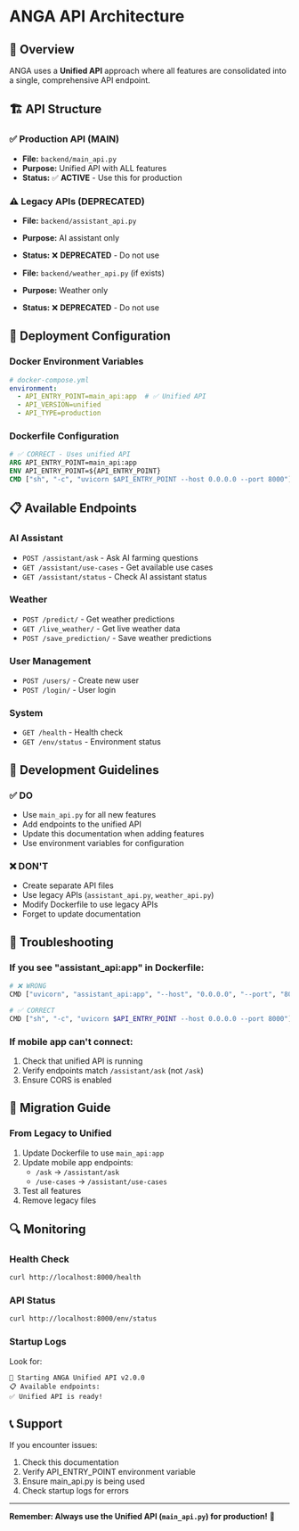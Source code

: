 # ANGA API Architecture

## 🎯 Overview

ANGA uses a **Unified API** approach where all features are consolidated into a single, comprehensive API endpoint.

## 🏗️ API Structure

### ✅ Production API (MAIN)
- **File:** `backend/main_api.py`
- **Purpose:** Unified API with ALL features
- **Status:** ✅ **ACTIVE** - Use this for production

### ⚠️ Legacy APIs (DEPRECATED)
- **File:** `backend/assistant_api.py`
- **Purpose:** AI assistant only
- **Status:** ❌ **DEPRECATED** - Do not use

- **File:** `backend/weather_api.py` (if exists)
- **Purpose:** Weather only
- **Status:** ❌ **DEPRECATED** - Do not use

## 🚀 Deployment Configuration

### Docker Environment Variables
```yaml
# docker-compose.yml
environment:
  - API_ENTRY_POINT=main_api:app  # ✅ Unified API
  - API_VERSION=unified
  - API_TYPE=production
```

### Dockerfile Configuration
```dockerfile
# ✅ CORRECT - Uses unified API
ARG API_ENTRY_POINT=main_api:app
ENV API_ENTRY_POINT=${API_ENTRY_POINT}
CMD ["sh", "-c", "uvicorn $API_ENTRY_POINT --host 0.0.0.0 --port 8000"]
```

## 📋 Available Endpoints

### AI Assistant
- `POST /assistant/ask` - Ask AI farming questions
- `GET /assistant/use-cases` - Get available use cases
- `GET /assistant/status` - Check AI assistant status

### Weather
- `POST /predict/` - Get weather predictions
- `GET /live_weather/` - Get live weather data
- `POST /save_prediction/` - Save weather predictions

### User Management
- `POST /users/` - Create new user
- `POST /login/` - User login

### System
- `GET /health` - Health check
- `GET /env/status` - Environment status

## 🔧 Development Guidelines

### ✅ DO
- Use `main_api.py` for all new features
- Add endpoints to the unified API
- Update this documentation when adding features
- Use environment variables for configuration

### ❌ DON'T
- Create separate API files
- Use legacy APIs (`assistant_api.py`, `weather_api.py`)
- Modify Dockerfile to use legacy APIs
- Forget to update documentation

## 🚨 Troubleshooting

### If you see "assistant_api:app" in Dockerfile:
```bash
# ❌ WRONG
CMD ["uvicorn", "assistant_api:app", "--host", "0.0.0.0", "--port", "8000"]

# ✅ CORRECT
CMD ["sh", "-c", "uvicorn $API_ENTRY_POINT --host 0.0.0.0 --port 8000"]
```

### If mobile app can't connect:
1. Check that unified API is running
2. Verify endpoints match `/assistant/ask` (not `/ask`)
3. Ensure CORS is enabled

## 📝 Migration Guide

### From Legacy to Unified
1. Update Dockerfile to use `main_api:app`
2. Update mobile app endpoints:
   - `/ask` → `/assistant/ask`
   - `/use-cases` → `/assistant/use-cases`
3. Test all features
4. Remove legacy files

## 🔍 Monitoring

### Health Check
```bash
curl http://localhost:8000/health
```

### API Status
```bash
curl http://localhost:8000/env/status
```

### Startup Logs
Look for:
```
🚀 Starting ANGA Unified API v2.0.0
📋 Available endpoints:
✅ Unified API is ready!
```

## 📞 Support

If you encounter issues:
1. Check this documentation
2. Verify API_ENTRY_POINT environment variable
3. Ensure main_api.py is being used
4. Check startup logs for errors

---

**Remember: Always use the Unified API (`main_api.py`) for production!** 🚀 
